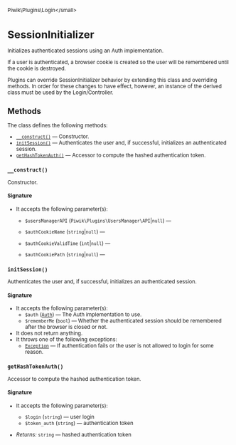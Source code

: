 <small>Piwik\Plugins\Login\</small>

SessionInitializer
==================

Initializes authenticated sessions using an Auth implementation.

If a user is authenticated, a browser cookie is created so the user will be remembered
until the cookie is destroyed.

Plugins can override SessionInitializer behavior by extending this class and
overriding methods. In order for these changes to have effect, however, an instance of
the derived class must be used by the Login/Controller.

Methods
-------

The class defines the following methods:

- [`__construct()`](#__construct) &mdash; Constructor.
- [`initSession()`](#initsession) &mdash; Authenticates the user and, if successful, initializes an authenticated session.
- [`getHashTokenAuth()`](#gethashtokenauth) &mdash; Accessor to compute the hashed authentication token.

<a name="__construct" id="__construct"></a>
<a name="__construct" id="__construct"></a>
### `__construct()`

Constructor.

#### Signature

-  It accepts the following parameter(s):
    - `$usersManagerAPI` (`Piwik\Plugins\UsersManager\API`|`null`) &mdash;
      
    - `$authCookieName` (`string`|`null`) &mdash;
      
    - `$authCookieValidTime` (`int`|`null`) &mdash;
      
    - `$authCookiePath` (`string`|`null`) &mdash;
      

<a name="initsession" id="initsession"></a>
<a name="initSession" id="initSession"></a>
### `initSession()`

Authenticates the user and, if successful, initializes an authenticated session.

#### Signature

-  It accepts the following parameter(s):
    - `$auth` ([`Auth`](../../../Piwik/Auth.md)) &mdash;
       The Auth implementation to use.
    - `$rememberMe` (`bool`) &mdash;
       Whether the authenticated session should be remembered after the browser is closed or not.
- It does not return anything.
- It throws one of the following exceptions:
    - [`Exception`](http://php.net/class.Exception) &mdash; If authentication fails or the user is not allowed to login for some reason.

<a name="gethashtokenauth" id="gethashtokenauth"></a>
<a name="getHashTokenAuth" id="getHashTokenAuth"></a>
### `getHashTokenAuth()`

Accessor to compute the hashed authentication token.

#### Signature

-  It accepts the following parameter(s):
    - `$login` (`string`) &mdash;
       user login
    - `$token_auth` (`string`) &mdash;
       authentication token

- *Returns:*  `string` &mdash;
    hashed authentication token

